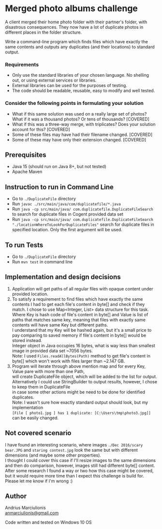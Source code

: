 # Merged photo albums challenge

A client merged their home photo folder with their partner's folder, with disastrous consequences.
They now have a lot of duplicate photos in different places in the folder structure.

Write a command-line program which finds files which have exactly the same contents and outputs any duplicates (and their locations) to standard output.

### Requirements
- Only use the standard libraries of your chosen language. No shelling out, or using external services or libraries.
- External libraries can be used for the purposes of testing.
- The code should be readable, reusable, easy to modify and well tested.

### Consider the following points in formulating your solution
- What if this same solution was used on a really large set of photos? What if it was a thousand photos? Or tens of thousands? [COVERED]
- What if this was a three-way merge, with triplicates? Does your solution account for this? [COVERED]
- Some of these files may have had their filename changed. [COVERED]
- Some of these may have only their extension changed. [COVERED]


## Prerequisites
- Java 15 (should run on Java 8+, but not tested)
- Apache Maven

## Instruction to run in Command Line
- Go to `./DuplicateFile` directory
- Run `javac ./src/main/java/com/duplicatefile/*.java`
- Run `java -cp src/main/java/ com.duplicatefile.DuplicateFileSearch` to search for duplicate files in Cogent provided data set
- Run `java -cp src/main/java/ com.duplicatefile.DuplicateFileSearch "./locationWhereToLookForDuplicateFiles"` search for duplicate files in specified location. Only the first argument will be used.

## To run Tests
- Go to `./DuplicateFile` directory
- Run `mvn test` in command line

## Implementation and design decisions
1. Application will get paths of all regular files with opaque content under provided location.
2. To satisfy a requirement to find files which have exactly the same contents I had to get each file's content in byte[] and check if they match.
   I chose to use Map<Integer, List<Path>> data structure for this task. <br>
   Where Key is hash code of file's content in byte[] and Value is list of paths that matches same key, meaning that files with exactly same contents will have same Key but different paths. <br>
   I understand that my Key will be hashed again, but it's a small price to pay comparing to saved memory if file's content in byte[] would be stored instead. <br>
   Integer object in Java occupies 16 bytes, what is way less than smallest image in provided data set ~7056 bytes. <br>
   Note: I used `Files.readAllBytes(Path)` method to get file's content in byte[] which won't work with files larger than ~2.147 GB.
3. Program will iterate through above mention map and for every Key, Value pare with more than one Path, <br>
   will create DuplicateFile object, which will be added to the list for output. <br>
   Alternatively I could use StringBuilder to output results, however, I chose to keep them in DuplicateFile <br>
   in case some other actions might be need to be done for identified duplicates. <br>
   Note: I wasn't sure how exactly standard output should look, but my implementation <br>
   `[File [ photo1.jpg ] has 1 duplicate: [C:\Users\tmp\photo3.jpg]]` can be easily changed.

## Not covered scenario
I have found an interesting scenario, where images `./Dec 2016/scary bear.JPG` and `staring contest.jpg` look the same but with different dimensions (and maybe some other properties). <br>
I thought I could cover this case if I'll resize images to the same dimensions and then do comparison, however, images still had different byte[] content. <br>
After some research I found a way or two how this case might be covered, but it would require more time than I expect this challenge is build for. Please let me know if I'm wrong :)

## Author
Andrius Marciulionis    
anmarciulionis@gmail.com

Code written and tested on Windows 10 OS